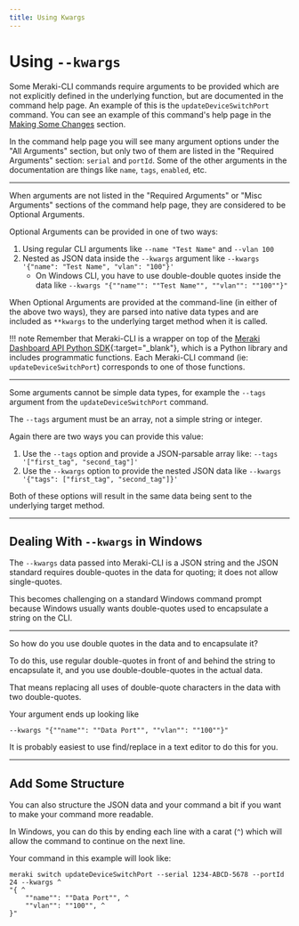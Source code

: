 ```yaml
---
title: Using Kwargs
---
```


# Using `--kwargs`

Some Meraki-CLI commands require arguments to be provided which are not explicitly defined in the underlying function, but are documented in the command help page. An example of this is the `updateDeviceSwitchPort` command. You can see an example of this command's help page in the [Making Some Changes](making-some-changes/) section.

In the command help page you will see many argument options under the "All Arguments" section, but only two of them are listed in the "Required Arguments" section: `serial` and `portId`. Some of the other arguments in the documentation are things like `name`, `tags`, `enabled`, etc.

---

When arguments are not listed in the "Required Arguments" or "Misc Arguments" sections of the command help page, they are considered to be Optional Arguments.

Optional Arguments can be provided in one of two ways:

1. Using regular CLI arguments like `--name "Test Name"` and `--vlan 100`
2. Nested as JSON data inside the `--kwargs` argument like `--kwargs '{"name": "Test Name", "vlan": "100"}'`
   - On Windows CLI, you have to use double-double quotes inside the data like `--kwargs "{""name"": ""Test Name"", ""vlan"": ""100""}"`

When Optional Arguments are provided at the command-line (in either of the above two ways), they are parsed into native data types and are included as `**kwargs` to the underlying target method when it is called.

!!! note
    Remember that Meraki-CLI is a wrapper on top of the [Meraki Dashboard API Python SDK](https://github.com/meraki/dashboard-api-python){:target="_blank"}, which is a Python library and includes programmatic functions. Each Meraki-CLI command (ie: `updateDeviceSwitchPort`) corresponds to one of those functions.

---

Some arguments cannot be simple data types, for example the `--tags` argument from the `updateDeviceSwitchPort` command.

The `--tags` argument must be an array, not a simple string or integer.

Again there are two ways you can provide this value:

1. Use the `--tags` option and provide a JSON-parsable array like: `--tags '["first_tag", "second_tag"]'`
2. Use the `--kwargs` option to provide the nested JSON data like `--kwargs '{"tags": ["first_tag", "second_tag"]}'`

Both of these options will result in the same data being sent to the underlying target method.

---

## Dealing With `--kwargs` in Windows

The `--kwargs` data passed into Meraki-CLI is a JSON string and the JSON standard requires double-quotes in the data for quoting; it does not allow single-quotes.

This becomes challenging on a standard Windows command prompt because Windows usually wants double-quotes used to encapsulate a string on the CLI.

---

So how do you use double quotes in the data and to encapsulate it?

To do this, use regular double-quotes in front of and behind the string to encapsulate it, and you use double-double-quotes in the actual data.

That means replacing all uses of double-quote characters in the data with two double-quotes.

Your argument ends up looking like

```
--kwargs "{""name"": ""Data Port"", ""vlan"": ""100""}"
```

It is probably easiest to use find/replace in a text editor to do this for you.

---

## Add Some Structure

You can also structure the JSON data and your command a bit if you want to make your command more readable.

In Windows, you can do this by ending each line with a carat (`^`) which will allow the command to continue on the next line.

Your command in this example will look like:

```
meraki switch updateDeviceSwitchPort --serial 1234-ABCD-5678 --portId 24 --kwargs ^
"{ ^
    ""name"": ""Data Port"", ^
    ""vlan"": ""100"", ^
}"
```

